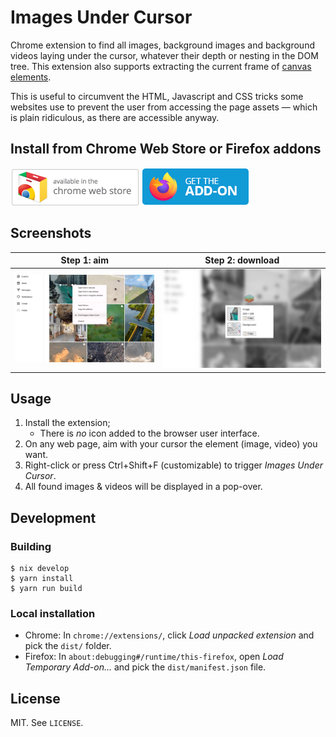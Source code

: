 # Images Under Cursor

Chrome extension to find all images, background images and background videos laying under the
cursor, whatever their depth or nesting in the DOM tree. This extension also
supports extracting the current frame of
[canvas elements](https://en.wikipedia.org/wiki/Canvas_element).

This is useful to circumvent the HTML, Javascript and CSS tricks some websites
use to prevent the user from accessing the page assets — which is plain
ridiculous, as there are accessible anyway.

## Install from Chrome Web Store or Firefox addons

[![Install on Chrome](/.github/store-button.png?raw=true)](https://chrome.google.com/webstore/detail/images-under-cursor/kjfcpinmimcpiabejchhneahpajgklcj)
[![Install on Firefox](/.github/get-the-addon.png?raw=true)](https://addons.mozilla.org/firefox/addon/images-under-cursor/)

## Screenshots

| Step 1: aim | Step 2: download |
| --- | --- |
| ![Screenshot](/.github/sc-1.png?raw=true "Context menu")  | ![Screenshot](/.github/sc-2.png?raw=true "Result list") |

## Usage

1. Install the extension;
    - There is *no* icon added to the browser user interface.
1. On any web page, aim with your cursor the element (image, video) you want.
1. Right-click or press Ctrl+Shift+F (customizable) to trigger *Images Under Cursor*.
1. All found images & videos will be displayed in a pop-over.

## Development

### Building

```shell
$ nix develop
$ yarn install
$ yarn run build
```

### Local installation

* Chrome: In `chrome://extensions/`, click *Load unpacked extension* and pick the `dist/` folder.
* Firefox: In `about:debugging#/runtime/this-firefox`, open *Load Temporary Add-on…* and pick the `dist/manifest.json` file.

## License

MIT. See `LICENSE`.
